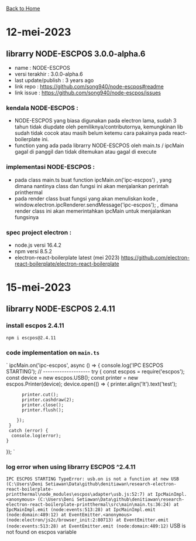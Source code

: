 [Back to Home](https://github.com/denitiawan/electron-react-boilerplate-printthermal/blob/main/README.md)

# 12-mei-2023
##  librarry NODE-ESCPOS  3.0.0-alpha.6
- name : NODE-ESCPOS 
- versi terakhir : 3.0.0-alpha.6
- last update/publish : 3 years ago
- link repo : https://github.com/song940/node-escpos#readme
- link issue : https://github.com/song940/node-escpos/issues

### kendala NODE-ESCPOS  :
- NODE-ESCPOS yang biasa digunakan pada electron lama, sudah 3 tahun tidak diupdate oleh pemiliknya/contributornya, kemungkinan lib sudah tidak cocok atau masih belum ketemu cara pakainya pada react-boilerplate ini.
- function yang ada pada librarry NODE-ESCPOS oleh main.ts / ipcMain gagal di panggil dan tidak ditemukan atau gagal di execute

### implementasi NODE-ESCPOS  :
- pada class main.ts buat function ipcMain.on('ipc-escpos')  , yang dimana nantinya class dan fungsi ini akan menjalankan perintah printhermal
- pada render class buat fungsi yang akan menuliskan kode , window.electron.ipcRenderer.sendMessage('ipc-escpos'); , dimana render class ini akan memerintahkan ipcMain untuk menjalankan fungsinya   

### spec project electron :
- node.js versi 16.4.2
- npm versi 8.5.2
- electron-react-boilerplate latest (mei 2023) https://github.com/electron-react-boilerplate/electron-react-boilerplate


# 15-mei-2023
## librarry NODE-ESCPOS  2.4.11

### install escpos 2.4.11
`npm i escpos@2.4.11` 

### code implementation on `main.ts`
`
ipcMain.on('ipc-escpos', async () => {
  console.log('IPC ESCPOS STARTING');
  // --------------------
  try {
        const escpos = require('escpos');
        const device = new escpos.USB();
        const printer = new escpos.Printer(device);
        device.open(() => {
          printer.align('lt').text('test');

          printer.cut();
          printer.cashdraw(2);
          printer.close();
          printer.flush();

        });
     }
     catch (error) {    
      console.log(error);
    }
});
`

### log error when using librarry ESCPOS ^2.4.11
`
IPC ESCPOS STARTING
TypeError: usb.on is not a function
    at new USB (C:\Users\Deni Setiawan\Data\github\denitiawan\research-electron-react-boilerplate-printthermal\node_modules\escpos\adapter\usb.js:52:7)
    at IpcMainImpl.<anonymous> (C:\Users\Deni Setiawan\Data\github\denitiawan\research-electron-react-boilerplate-printthermal\src\main\main.ts:36:24)
    at IpcMainImpl.emit (node:events:513:28)
    at IpcMainImpl.emit (node:domain:489:12)
    at EventEmitter.<anonymous> (node:electron/js2c/browser_init:2:80713)
    at EventEmitter.emit (node:events:513:28)
    at EventEmitter.emit (node:domain:489:12)
`
USB is not found on escpos variable